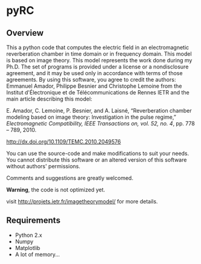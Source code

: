 pyRC
====

Overview
--------

This a python code that computes the electric field in an electromagnetic reverberation chamber in time domain or in frequency domain.
This model is based on image theory.
This model represents the work done during my Ph.D. The set of programs is provided under a license or a nondisclosure agreement, and it may be used only in accordance with terms of those agreements. By using this software, you agree to credit the authors: Emmanuel Amador, Philippe Besnier and Christophe Lemoine from the Institut d'Électronique et de Télécommunications de Rennes IETR and the main article describing this model:

E. Amador, C. Lemoine, P. Besnier, and A. Laisné, “Reverberation chamber modeling based on image theory: Investigation in the pulse regime,” *Electromagnetic Compatibility, IEEE Transactions on, vol. 52, no. 4*, pp. 778 – 789, 2010.

http://dx.doi.org/10.1109/TEMC.2010.2049576

You can use the source-code and make modifications to suit your needs. You cannot distribute this software or an altered version of this software without authors' permissions.

Comments and suggestions are greatly welcomed.

**Warning**, the code is not optimized yet.

visit http://projets.ietr.fr/imagetheorymodel/ for more details.

Requirements
------------

* Python 2.x
* Numpy
* Matplotlib
* A lot of memory...
